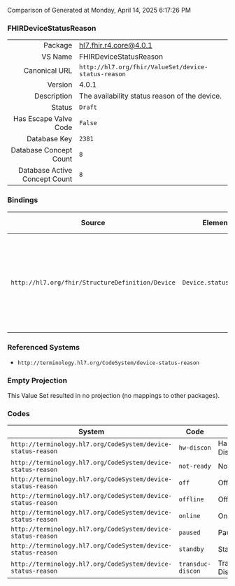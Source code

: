 Comparison of 
Generated at Monday, April 14, 2025 6:17:26 PM

### FHIRDeviceStatusReason

|      |     |
| ---: | --- |
| Package | hl7.fhir.r4.core@4.0.1 |
| VS Name | FHIRDeviceStatusReason |
| Canonical URL | `http://hl7.org/fhir/ValueSet/device-status-reason` |
| Version | 4.0.1 |
| Description | The availability status reason of the device. |
| Status | `Draft` |
| Has Escape Valve Code | `False` |
| Database Key | `2381` |
| Database Concept Count | `8` |
| Database Active Concept Count | `8` |
### Bindings

| Source | Element | Binding | Strength | Element Short |
| ------ | ------- | ------- | -------- | ------------- |
| `http://hl7.org/fhir/StructureDefinition/Device` | `Device.statusReason` | `http://hl7.org/fhir/ValueSet/device-status-reason` | `Extensible` | online \| paused \| standby \| offline \| not-ready \| transduc-discon \| hw-discon \| off |

### Referenced Systems

* `http://terminology.hl7.org/CodeSystem/device-status-reason`
### Empty Projection

This Value Set resulted in no projection (no mappings to other packages).

### Codes

| System | Code | Display |
| ------ | ---- | ------- |
| `http://terminology.hl7.org/CodeSystem/device-status-reason` | `hw-discon` | Hardware Disconnected |
| `http://terminology.hl7.org/CodeSystem/device-status-reason` | `not-ready` | Not Ready |
| `http://terminology.hl7.org/CodeSystem/device-status-reason` | `off` | Off |
| `http://terminology.hl7.org/CodeSystem/device-status-reason` | `offline` | Offline |
| `http://terminology.hl7.org/CodeSystem/device-status-reason` | `online` | Online |
| `http://terminology.hl7.org/CodeSystem/device-status-reason` | `paused` | Paused |
| `http://terminology.hl7.org/CodeSystem/device-status-reason` | `standby` | Standby |
| `http://terminology.hl7.org/CodeSystem/device-status-reason` | `transduc-discon` | Transducer Disconnected |
